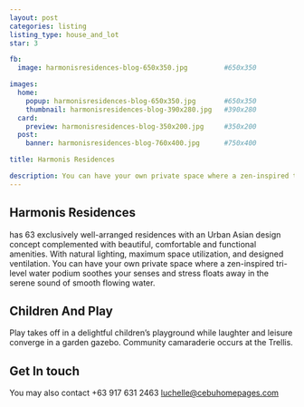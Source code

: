 ```yaml
---
layout: post
categories: listing
listing_type: house_and_lot
star: 3

fb:
  image: harmonisresidences-blog-650x350.jpg         #650x350

images:
  home:
    popup: harmonisresidences-blog-650x350.jpg       #650x350
    thumbnail: harmonisresidences-blog-390x280.jpg   #390x280
  card:
    preview: harmonisresidences-blog-350x200.jpg     #350x200
  post:
    banner: harmonisresidences-blog-760x400.jpg      #750x400

title: Harmonis Residences

description: You can have your own private space where a zen-inspired tri-level water podium soothes your senses and stress floats away in the serene sound of smooth flowing water. 
---
```


## Harmonis Residences 

has 63 exclusively well-arranged residences with an Urban Asian design concept complemented with beautiful, comfortable and functional amenities. With natural lighting, maximum space utilization, and designed ventilation. You can have your own private space where a zen-inspired tri-level water podium soothes your senses and stress floats away in the serene sound of smooth flowing water. 

## Children And Play
Play takes off in a delightful children’s playground while laughter and leisure converge in a garden gazebo. Community camaraderie occurs at the Trellis.

## Get In touch
You may also contact +63 917 631 2463 
[luchelle@cebuhomepages.com](mailto:luchelle@cebuhomepages.com)